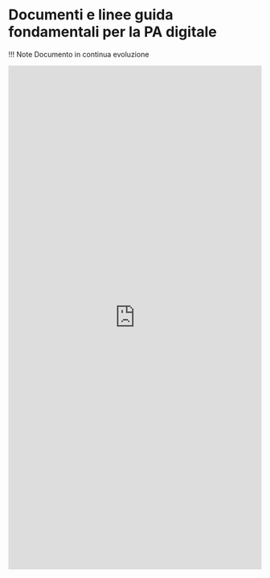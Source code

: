 # Documenti e linee guida fondamentali per la PA digitale

!!! Note 
    Documento in continua evoluzione

<iframe width="100%" height="1000px" frameBorder="0" src="https://docs.google.com/document/d/1LpLxtIh7rS_NO0X9XGOeMqivLvq71LN1GQW2bk-3aJ8/preview"></iframe>
